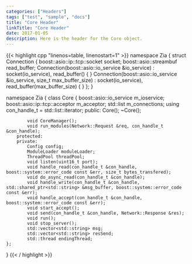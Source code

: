 ```yaml
---
categories: ["Headers"]
tags: ["test", "sample", "docs"]
title: "Core Header"
linkTitle: "Core Header"
date: 2017-01-05
description: Here is the header for the Core object.
---
```


{{< highlight cpp "linenos=table, linenostart=1" >}}
namespace Zia {
    struct Connection {
        boost::asio::ip::tcp::socket socket;
        boost::asio::streambuf read_buffer;
        Connection(boost::asio::io_service &io_service) : socket(io_service), read_buffer() {
        }
        Connection(boost::asio::io_service &io_service, size_t max_buffer_size) : socket(io_service), read_buffer(max_buffer_size) {
        }
    };
}

namespace Zia {
    class Core {
        boost::asio::io_service m_ioservice;
        boost::asio::ip::tcp::acceptor m_acceptor;
        std::list<Connection> m_connections;
        using con_handle_t = std::list<Connection>::iterator;
        public:
            Core();
            ~Core();

            void CoreManager();
            void run_modules(Network::Request &req, con_handle_t &con_handle);
        protected:
        private:
            Config config;
            ModuleLoader moduleLoader;
            ThreadPool threadPool;
            void listen(uint16_t port);
            void handle_read(con_handle_t &con_handle, boost::system::error_code const &err, size_t bytes_transfered);
            void do_async_read(con_handle_t &con_handle);
            void handle_write(con_handle_t &con_handle, std::shared_ptr<std::string> &msg_buffer, boost::system::error_code const &err);
            void handle_accept(con_handle_t &con_handle, boost::system::error_code const &err);
            void start_accept();
            void send(con_handle_t &con_handle, Network::Response &res);
            void run();
            void stop_server();
            std::vector<std::string> msg;
            std::vector<std::string> resSend;
            std::thread endingThread;
    };
}
{{< / highlight >}}
